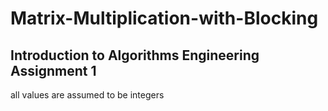 # Matrix-Multiplication-with-Blocking

## Introduction to Algorithms Engineering Assignment 1

 all values are assumed to be integers
